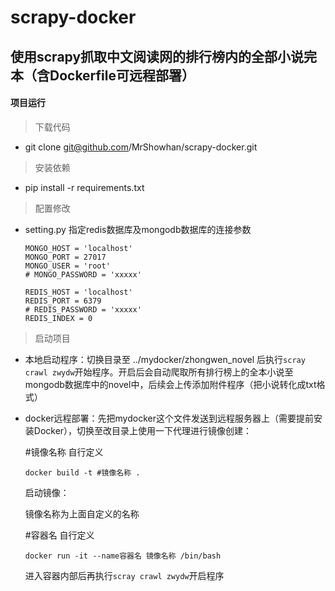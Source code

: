 # scrapy-docker

## 使用scrapy抓取中文阅读网的排行榜内的全部小说完本（含Dockerfile可远程部署）

#### 项目运行

> 下载代码

- git clone [git@github.com](mailto:git@github.com)/MrShowhan/scrapy-docker.git

> 安装依赖

- pip install -r requirements.txt

> 配置修改

- setting.py 指定redis数据库及mongodb数据库的连接参数

  ```
  MONGO_HOST = 'localhost'
  MONGO_PORT = 27017
  MONGO_USER = 'root'
  # MONGO_PASSWORD = 'xxxxx'
  
  REDIS_HOST = 'localhost'
  REDIS_PORT = 6379
  # REDIS_PASSWORD = 'xxxxx'
  REDIS_INDEX = 0
  ```

> 启动项目

- 本地启动程序：切换目录至 ../mydocker/zhongwen_novel 后执行`scray crawl zwydw`开始程序。开启后会自动爬取所有排行榜上的全本小说至mongodb数据库中的novel中，后续会上传添加附件程序（把小说转化成txt格式）

- docker远程部署：先把mydocker这个文件发送到远程服务器上（需要提前安装Docker），切换至改目录上使用一下代理进行镜像创建：

  #镜像名称 自行定义

  ```
  docker build -t #镜像名称 .
  ```

  启动镜像：

  镜像名称为上面自定义的名称

  #容器名 自行定义

  ```
  docker run -it --name容器名 镜像名称 /bin/bash
  ```

  进入容器内部后再执行`scray crawl zwydw`开启程序

